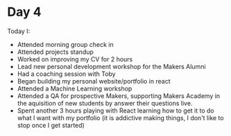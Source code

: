 # Day 4

Today I:
- Attended morning group check in
- Attended projects standup
- Worked on improving my CV for 2 hours
- Lead new personal development workshop for the Makers Alumni
- Had a coaching session with Toby
- Began building my personal website/portfolio in react
- Attended a Machine Learning workshop
- Attended a QA for prospective Makers, supporting Makers Academy in the aquisition of new students by answer their questions live.
- Spent another 3 hours playing with React learning how to get it to do what I want with my portfolio (it is addictive making things, I don't like to stop once I get started)